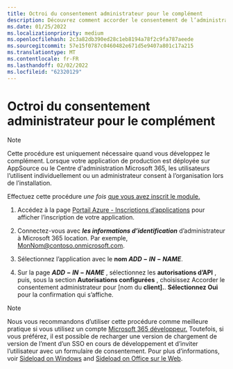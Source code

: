 ```yaml
---
title: Octroi du consentement administrateur pour le complément
description: Découvrez comment accorder le consentement de l’administrateur à votre add-in
ms.date: 01/25/2022
ms.localizationpriority: medium
ms.openlocfilehash: 2c3a82db390ed28c1eb8194a78f2c9fa787aeede
ms.sourcegitcommit: 57e15f0787c0460482e671d5e9407a801c17a215
ms.translationtype: MT
ms.contentlocale: fr-FR
ms.lasthandoff: 02/02/2022
ms.locfileid: "62320129"
---
```

# <a name="grant-administrator-consent-to-the-add-in"></a>Octroi du consentement administrateur pour le complément

> [!NOTE]
> Cette procédure est uniquement nécessaire quand vous développez le complément. Lorsque votre application de production est déployée sur AppSource ou le Centre d'administration Microsoft 365, les utilisateurs l’utilisent individuellement ou un administrateur consent à l’organisation lors de l’installation.

Effectuez cette procédure *une fois* [que vous avez inscrit le module.](../develop/register-sso-add-in-aad-v2.md)

1. Accédez à la page [Portail Azure - Inscriptions d’applications](https://go.microsoft.com/fwlink/?linkid=2083908) pour afficher l’inscription de votre application.

1. Connectez-vous avec ***les informations d’identification*** d’administrateur à Microsoft 365 location. Par exemple, MonNom@contoso.onmicrosoft.com.

1. Sélectionnez l’application avec le **nom $ADD-IN-NAME$**.

1. Sur la page **$ADD-IN-NAME$** , sélectionnez les **autorisations d’API** , puis, sous la section **Autorisations configurées** , choisissez Accorder le consentement administrateur pour [nom du **client].**. **Sélectionnez Oui** pour la confirmation qui s’affiche.

> [!NOTE]
> Nous vous recommandons d’utiliser cette procédure comme meilleure pratique si vous utilisez un compte [Microsoft 365 développeur.](https://developer.microsoft.com/microsoft-365/dev-program) Toutefois, si vous préférez, il est possible de recharger une version de chargement de version de l’ment d’un SSO en cours de développement et d’inviter l’utilisateur avec un formulaire de consentement. Pour plus d’informations, voir [Sideload on Windows](../testing/create-a-network-shared-folder-catalog-for-task-pane-and-content-add-ins.md) and [Sideload on Office sur le Web](../testing/sideload-office-add-ins-for-testing.md).

